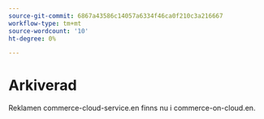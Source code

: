 ```yaml
---
source-git-commit: 6867a43586c14057a6334f46ca0f210c3a216667
workflow-type: tm+mt
source-wordcount: '10'
ht-degree: 0%

---
```

# Arkiverad

Reklamen commerce-cloud-service.en finns nu i commerce-on-cloud.en.
